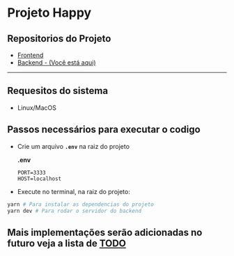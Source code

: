 # Projeto Happy

## Repositorios do Projeto

- [Frontend](https://github.com/gustavo8000br/happy/)
- [Backend - (Você está aqui)](https://github.com/gustavo8000br/backend-happy)

___

## Requesitos do sistema

- Linux/MacOS

## Passos necessários para executar o codigo

- Crie um arquivo **``.env``** na raiz do projeto

  **.env**

    ```.env
    PORT=3333
    HOST=localhost
    ```

- Execute no terminal, na raiz do projeto:

```bash
yarn # Para instalar as dependencias do projeto
yarn dev # Para rodar o servidor do backend
```

## Mais implementações serão adicionadas no futuro veja a lista de [TODO](https://github.com/gustavo8000br/happy/blob/dev/TODO.md)
